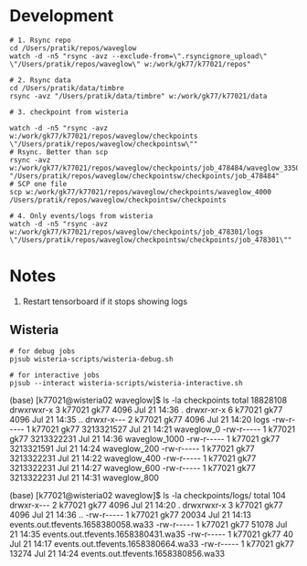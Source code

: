 # Development
```
# 1. Rsync repo
cd /Users/pratik/repos/waveglow
watch -d -n5 "rsync -avz --exclude-from=\".rsyncignore_upload\" \"/Users/pratik/repos/waveglow\" w:/work/gk77/k77021/repos"

# 2. Rsync data
cd /Users/pratik/data/timbre
rsync -avz "/Users/pratik/data/timbre" w:/work/gk77/k77021/data

# 3. checkpoint from wisteria

watch -d -n5 "rsync -avz w:/work/gk77/k77021/repos/waveglow/checkpoints \"/Users/pratik/repos/waveglow/checkpointsw\""
# Rsync. Better than scp
rsync -avz w:/work/gk77/k77021/repos/waveglow/checkpoints/job_478484/waveglow_33500 "/Users/pratik/repos/waveglow/checkpointsw/checkpoints/job_478484"
# SCP one file
scp w:/work/gk77/k77021/repos/waveglow/checkpoints/waveglow_4000 /Users/pratik/repos/waveglow/checkpointsw/checkpoints

# 4. Only events/logs from wisteria
watch -d -n5 "rsync -avz w:/work/gk77/k77021/repos/waveglow/checkpoints/job_478301/logs \"/Users/pratik/repos/waveglow/checkpointsw/checkpoints/job_478301\""

```
# Notes

1. Restart tensorboard if it stops showing logs

## Wisteria

```
# for debug jobs 
pjsub wisteria-scripts/wisteria-debug.sh

# for interactive jobs
pjsub --interact wisteria-scripts/wisteria-interactive.sh

```

(base) [k77021@wisteria02 waveglow]$ ls -la checkpoints
total 18828108
drwxrwxr-x 3 k77021 gk77       4096 Jul 21 14:36 .
drwxr-xr-x 6 k77021 gk77       4096 Jul 21 14:35 ..
drwxr-x--- 2 k77021 gk77       4096 Jul 21 14:20 logs
-rw-r----- 1 k77021 gk77 3213321527 Jul 21 14:21 waveglow_0
-rw-r----- 1 k77021 gk77 3213322231 Jul 21 14:36 waveglow_1000
-rw-r----- 1 k77021 gk77 3213321591 Jul 21 14:24 waveglow_200
-rw-r----- 1 k77021 gk77 3213322231 Jul 21 14:22 waveglow_400
-rw-r----- 1 k77021 gk77 3213322231 Jul 21 14:27 waveglow_600
-rw-r----- 1 k77021 gk77 3213322231 Jul 21 14:31 waveglow_800

(base) [k77021@wisteria02 waveglow]$ ls -la checkpoints/logs/
total 104
drwxr-x--- 2 k77021 gk77  4096 Jul 21 14:20 .
drwxrwxr-x 3 k77021 gk77  4096 Jul 21 14:36 ..
-rw-r----- 1 k77021 gk77 20034 Jul 21 14:13 events.out.tfevents.1658380058.wa33
-rw-r----- 1 k77021 gk77 51078 Jul 21 14:35 events.out.tfevents.1658380431.wa35
-rw-r----- 1 k77021 gk77    40 Jul 21 14:17 events.out.tfevents.1658380664.wa33
-rw-r----- 1 k77021 gk77 13274 Jul 21 14:24 events.out.tfevents.1658380856.wa33

